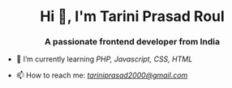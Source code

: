 <h1 align="center">Hi 👋, I'm Tarini Prasad Roul</h1>
<h3 align="center">A passionate frontend developer from India</h3>

- 🌱 I’m currently learning *PHP, Javascript, CSS, HTML*

- 📫 How to reach me: *tariniprasad2000@gmail.com*

